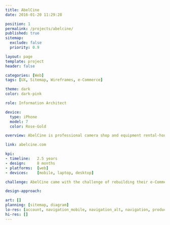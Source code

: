 ```yaml
---
title: AbelCine
date: 2016-01-20 11:29:28

position: 1
permalink: /projects/abelcine/
published: true
sitemap:
  exclude: false
  priority: 0.9

layout: page
template: project
header: false

categories: [Web]
tags: [UX, Sitemap, Wireframes, e-Commerce]

theme: dark
color: dark-pink

role: Information Architect

device:
  type: iPhone
  model: 7
  color: Rose-Gold

overview: AbelCine is professional camera shop and equipment rental-house focused on digital cinema, broadcast, high-speed, VR, and 360° video, as well as optics, audio, lighting, workflows, and post.

link: abelcine.com

kpi:
- timeline:   2.5 years
- design:     8 months
- platforms:  [web]
- devices:    [mobile, laptop, desktop]

challenge: AbelCine came with the challenge of rebuilding their e-Commerce platform from the ground up. Part of its remit was to improve the user experience and include a much cleaner UI that matched their brand and achieved more conversions. The current code and deployment solution also needed revisiting to be scalable and flexible.

design-approach:

art: []
planning: [sitemap, diagram]
lo-res: [account, navigation_mobile, navigation_alt, navigation, product-detail]
hi-res: []
---
```

